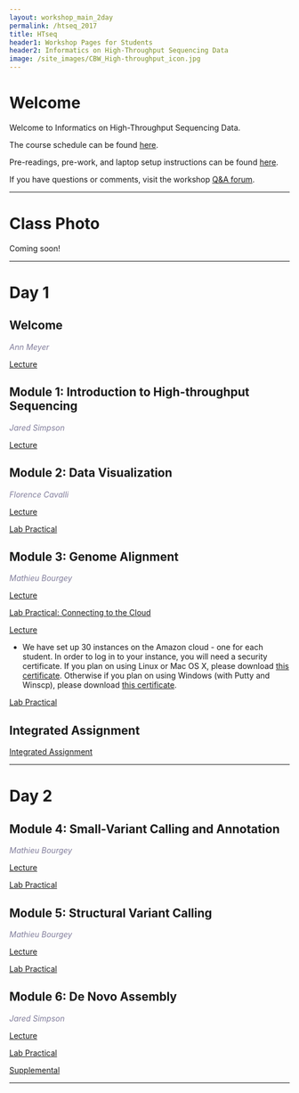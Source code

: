 ```yaml
---
layout: workshop_main_2day
permalink: /htseq_2017
title: HTseq
header1: Workshop Pages for Students
header2: Informatics on High-Throughput Sequencing Data
image: /site_images/CBW_High-throughput_icon.jpg
---
```

# Welcome <a id="welcome"></a>

Welcome to Informatics on High-Throughput Sequencing Data.  

The course schedule can be found [here](https://bioinformaticsdotca.github.io/htseq_2017_schedule).

Pre-readings, pre-work, and laptop setup instructions can be found [here](https://bioinformaticsdotca.github.io/HTseq_2017_prework).  

If you have questions or comments, visit the workshop [Q&A forum](https://noteapp.com/HTSeq2017).

***

# Class Photo

Coming soon!

***

# Day 1 <a id="day1"></a>

## Welcome

*<font color="#827e9c">Ann Meyer</font>*

[Lecture](https://bioinformatics.ca/htseq-2017-mod0)

## Module 1: Introduction to High-throughput Sequencing

*<font color="#827e9c">Jared Simpson</font>* 

[Lecture](https://bioinformatics.ca/htseq-2017-mod1)

## Module 2: Data Visualization

*<font color="#827e9c">Florence Cavalli</font>* 

[Lecture](https://bioinformatics.ca/htseq-2017-mod2)

[Lab Practical](https://bioinformaticsdotca.github.io/HTSeq_2017_module2_lab)

## Module 3: Genome Alignment

*<font color="#827e9c">Mathieu Bourgey</font>* 

[Lecture](https://bioinformatics.ca/htseq-2017-mod3)

[Lab Practical: Connecting to the Cloud](http://bioinformaticsdotca.github.io/AWS_setup)

[Lecture](https://bioinformatics.ca/htseq-2017-mod3b)  

* We have set up 30 instances on the Amazon cloud - one for each student. In order to log in to your instance, you will need a security certificate. If you plan on using Linux or Mac OS X, please download [this certificate](http://cbw46.dyndns.info/private/CBWNY.pem). Otherwise if you plan on using Windows (with Putty and Winscp), please download [this certificate](http://cbw46.dyndns.info/private/CBWNY.ppk).

[Lab Practical](https://bioinformaticsdotca.github.io/htseq_2017_module3_lab)  

## Integrated Assignment

[Integrated Assignment](https://bioinformaticsdotca.github.io/HTSeq_2017_IA_lab)  

***

# Day 2 <a id="day2"></a>

## Module 4: Small-Variant Calling and Annotation

*<font color="#827e9c">Mathieu Bourgey</font>* 

[Lecture](https://bioinformatics.ca/htseq-2017-mod4)

[Lab Practical](https://bioinformaticsdotca.github.io/htseq_2017_module4_lab)  

## Module 5: Structural Variant Calling

*<font color="#827e9c">Mathieu Bourgey</font>* 

[Lecture](https://bioinformatics.ca/htseq-2017-mod5)

[Lab Practical](https://bioinformaticsdotca.github.io/htseq_2017_module5_lab)  

## Module 6: De Novo Assembly

*<font color="#827e9c">Jared Simpson</font>* 

[Lecture](https://bioinformatics.ca/htseq-2017-mod6)

[Lab Practical](https://bioinformaticsdotca.github.io/HTSeq_2017_module6_lab)

[Supplemental](https://bioinformaticsdotca.github.io/HTSeq_2017_module6_lab_supplement)

***

